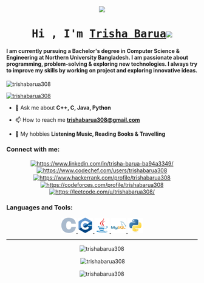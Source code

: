 <p align="center"><img align="center" height="250" src="https://media.giphy.com/media/ao9DUiTKH60XS/giphy.gif"/></p>

<h1 align="center">
  <samp>
    Hi , I'm <b><a rel="nofollow noopener noreferrer" target="_blank" href="https://tanx.dev">Trisha Barua</a></b><img src="https://media.giphy.com/media/hvRJCLFzcasrR4ia7z/giphy.gif" width="28">
</samp>
</h1>

<h4 align="left">
  I am currently pursuing a Bachelor's degree in Computer Science & Engineering at Northern University Bangladesh. I am passionate about programming, problem-solving & exploring new technologies. I always try to improve my skills by working on project and exploring innovative ideas.</h4>

<p align="left"> 
  <img src="https://komarev.com/ghpvc/?username=trishabarua308&label=Profile%20views&color=0e75b6&style=flat" alt="trishabarua308" />
</p>

<p align="left"> <a href="https://github.com/ryo-ma/github-profile-trophy"><img src="https://github-profile-trophy.vercel.app/?username=trishabarua308" alt="trishabarua308" /></a> </p>

- 💬 Ask me about **C++, C, Java, Python**

- 📫 How to reach me **trishabarua308@gmail.com**
- 💮 My hobbies **Listening Music, Reading Books  & Travelling**

<h3 align="left">Connect with me:</h3>
<p align="center">
<a href="https://linkedin.com/in/https://www.linkedin.com/in/trisha-barua-ba94a3349/" target="blank"><img align="center" src="https://raw.githubusercontent.com/rahuldkjain/github-profile-readme-generator/master/src/images/icons/Social/linked-in-alt.svg" alt="https://www.linkedin.com/in/trisha-barua-ba94a3349/" height="30" width="40" /></a>
<a href="https://www.codechef.com/users/https://www.codechef.com/users/trishabarua308" target="blank"><img align="center" src="https://cdn.jsdelivr.net/npm/simple-icons@3.1.0/icons/codechef.svg" alt="https://www.codechef.com/users/trishabarua308" height="30" width="40" /></a>
<a href="https://www.hackerrank.com/https://www.hackerrank.com/profile/trishabarua308" target="blank"><img align="center" src="https://raw.githubusercontent.com/rahuldkjain/github-profile-readme-generator/master/src/images/icons/Social/hackerrank.svg" alt="https://www.hackerrank.com/profile/trishabarua308" height="30" width="40" /></a>
<a href="https://codeforces.com/profile/https://codeforces.com/profile/trishabarua308" target="blank"><img align="center" src="https://raw.githubusercontent.com/rahuldkjain/github-profile-readme-generator/master/src/images/icons/Social/codeforces.svg" alt="https://codeforces.com/profile/trishabarua308" height="30" width="40" /></a>
<a href="https://www.leetcode.com/https://leetcode.com/u/trishabarua308/" target="blank"><img align="center" src="https://raw.githubusercontent.com/rahuldkjain/github-profile-readme-generator/master/src/images/icons/Social/leet-code.svg" alt="https://leetcode.com/u/trishabarua308/" height="30" width="40" /></a>
</p>

<h3 align="left">Languages and Tools:</h3>
<p align="center"> <a href="https://www.cprogramming.com/" target="_blank" rel="noreferrer"> <img src="https://raw.githubusercontent.com/devicons/devicon/master/icons/c/c-original.svg" alt="c" width="40" height="40"/> </a> <a href="https://www.w3schools.com/cpp/" target="_blank" rel="noreferrer"> <img src="https://raw.githubusercontent.com/devicons/devicon/master/icons/cplusplus/cplusplus-original.svg" alt="cplusplus" width="40" height="40"/> </a> <a href="https://www.java.com" target="_blank" rel="noreferrer"> <img src="https://raw.githubusercontent.com/devicons/devicon/master/icons/java/java-original.svg" alt="java" width="40" height="40"/> </a> <a href="https://www.mysql.com/" target="_blank" rel="noreferrer"> <img src="https://raw.githubusercontent.com/devicons/devicon/master/icons/mysql/mysql-original-wordmark.svg" alt="mysql" width="40" height="40"/> </a> <a href="https://www.python.org" target="_blank" rel="noreferrer"> <img src="https://raw.githubusercontent.com/devicons/devicon/master/icons/python/python-original.svg" alt="python" width="40" height="40"/> </a> </p>

<hr>
<p align ="center">
  <img align="center" src="https://github-readme-stats.vercel.app/api/top-langs?username=trishabarua308&show_icons=true&locale=en&layout=compact" alt="trishabarua308" /></p>

<p align ="center">
  &nbsp;<img align="center" src="https://github-readme-stats.vercel.app/api?username=trishabarua308&show_icons=true&locale=en" alt="trishabarua308" /></p>

<p align ="center">
  <img align="center" src="https://github-readme-streak-stats.herokuapp.com/?user=trishabarua308&" alt="trishabarua308" /></p>
